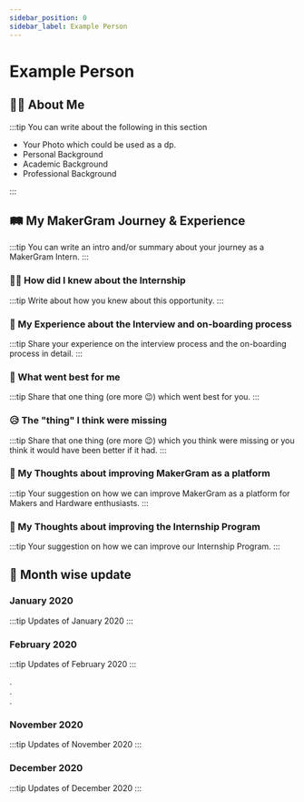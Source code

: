 ```yaml
---
sidebar_position: 0
sidebar_label: Example Person
---
```


# Example Person

## 👨‍💻 About Me

:::tip
You can write about the following in this section

- Your Photo which could be used as a dp.
- Personal Background
- Academic Background
- Professional Background

:::

## 🛤 My MakerGram Journey & Experience

:::tip
You can write an intro and/or summary about your journey as a MakerGram Intern.
:::

### 💁‍♂️ How did I knew about the Internship

:::tip
Write about how you knew about this opportunity.
:::

### 🤝 My Experience about the Interview and on-boarding process

:::tip
Share your experience on the interview process and the on-boarding process in detail.
:::

### 🤞 What went best for me

:::tip
Share that one thing (ore more 😉) which went best for you.
:::

### 😥 The "thing" I think were missing

:::tip
Share that one thing (ore more 😉) which you think were missing or you think it would have been better if it had.
:::

### 🤔 My Thoughts about improving MakerGram as a platform

:::tip
Your suggestion on how we can improve MakerGram as a platform for Makers and Hardware enthusiasts.
:::

### 🧐 My Thoughts about improving the Internship Program

:::tip
Your suggestion on how we can improve our Internship Program.
:::

## 📓 Month wise update

### January 2020

:::tip
Updates of January 2020
:::

### February 2020

:::tip
Updates of February 2020
:::

.  
.  
.

### November 2020

:::tip
Updates of November 2020
:::

### December 2020

:::tip
Updates of December 2020
:::
